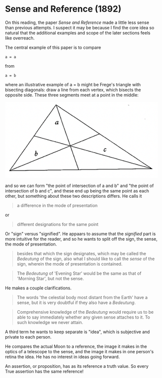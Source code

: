# Sense and Reference (1892)

On this reading, the paper _Sense and Reference_ made a little less sense than previous attempts. I suspect it may be because I find the core idea so natural that the additional examples and scope of the later sections feels like overreach.

The central example of this paper is to compare

    a = a

from

    a = b

where an illustrative example of a = b might be Frege's triangle with bisecting diagonals: draw a line from each vertex, which bisects the opposite side. These three segments meet at a point in the middle:

![triangle](./triangle.png)

and so we can form "the point of intersection of a and b" and "the point of intersection of b and c", and these end up being the same point as each other, but something about these two descriptions differs. He calls it

> a difference in the mode of presentation

or 

> different designations for the same point

Or "sign" versus "signified". He appaars to assume that the _signified_ part is more intuitive for the reader, and so he wants to split off the sign, the sense, the mode of presentation.

> besides that which the sign designates, which may be called the _Bedeutung_ of the sign, also what I should like to call the _sense_ of the sign, wherein the mode of presentation is contained.

> The _Bedeutung_ of 'Evening Star' would be the same as that of 'Morning Star', but not the sense.

He makes a couple clarifications.

> The words 'the celestial body most distant from the Earth' have a sense, but it is very doubtful if they also have a _Bedeutung_.

> Comprehensive knowledge of the _Bedeutung_ would require us to be able to say immediately whether any given sense attaches to it. To such knowledge we never attain.

A third term he wants to keep separate is "idea", which is subjective and private to each person.

He compares the actual Moon to a reference, the image it makes in the optics of a telescope to the sense, and the image it makes in one person's retina the idea. He has no interest in ideas going forward.

An assertion, or proposition, has as its reference a truth value. So every True assertion has the same reference!





